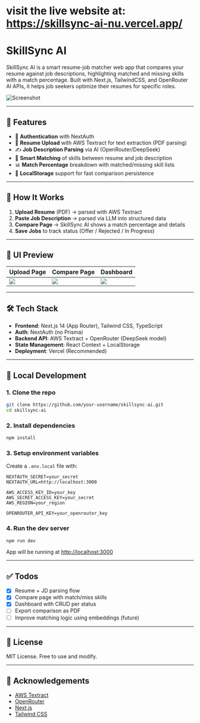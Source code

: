 # visit the live website at: https://skillsync-ai-nu.vercel.app/
# SkillSync AI

SkillSync AI is a smart resume-job matcher web app that compares your resume against job descriptions, highlighting matched and missing skills with a match percentage. Built with Next.js, TailwindCSS, and OpenRouter AI APIs, it helps job seekers optimize their resumes for specific roles.

![Screenshot](public/screenshot.png)

---

## 🚀 Features

- 🔐 **Authentication** with NextAuth
- 📄 **Resume Upload** with AWS Textract for text extraction (PDF parsing)
- ✍️ **Job Description Parsing** via AI (OpenRouter/DeepSeek)
- 🤖 **Smart Matching** of skills between resume and job description
- 📊 **Match Percentage** breakdown with matched/missing skill lists
- 💾 **LocalStorage** support for fast comparison persistence

---

## 🧠 How It Works

1. **Upload Resume** (PDF) → parsed with AWS Textract
2. **Paste Job Description** → parsed via LLM into structured data
3. **Compare Page** → SkillSync AI shows a match percentage and details
4. **Save Jobs** to track status (Offer / Rejected / In Progress)

---

## 📸 UI Preview

| Upload Page                         | Compare Page                         | Dashboard                          |
|-------------------------------------|--------------------------------------|-------------------------------------|
| ![](public/screens/upload.png)      | ![](public/screens/compare.png)      | ![](public/screens/dashboard.png)  |

---

## 🛠️ Tech Stack

- **Frontend**: Next.js 14 (App Router), Tailwind CSS, TypeScript
- **Auth**: NextAuth (no Prisma)
- **Backend API**: AWS Textract + OpenRouter (DeepSeek model)
- **State Management**: React Context + LocalStorage
- **Deployment**: Vercel (Recommended)

---

## 🧪 Local Development

### 1. Clone the repo

```bash
git clone https://github.com/your-username/skillsync-ai.git
cd skillsync-ai
```

### 2. Install dependencies

```bash
npm install
```

### 3. Setup environment variables

Create a `.env.local` file with:

```env
NEXTAUTH_SECRET=your_secret
NEXTAUTH_URL=http://localhost:3000

AWS_ACCESS_KEY_ID=your_key
AWS_SECRET_ACCESS_KEY=your_secret
AWS_REGION=your_region

OPENROUTER_API_KEY=your_openrouter_key
```

### 4. Run the dev server

```bash
npm run dev
```

App will be running at [http://localhost:3000](http://localhost:3000)

---

## ✅ Todos

- [x] Resume + JD parsing flow
- [x] Compare page with match/miss skills
- [x] Dashboard with CRUD per status
- [ ] Export comparison as PDF
- [ ] Improve matching logic using embeddings (future)

---

## 📄 License

MIT License. Free to use and modify.

---

## 🙌 Acknowledgements

- [AWS Textract](https://aws.amazon.com/textract/)
- [OpenRouter](https://openrouter.ai/)
- [Next.js](https://nextjs.org/)
- [Tailwind CSS](https://tailwindcss.com/)
